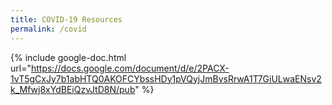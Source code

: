 ```yaml
---
title: COVID-19 Resources
permalink: /covid
---
```


{% include google-doc.html url="https://docs.google.com/document/d/e/2PACX-1vT5gCxJy7b1abHTQ0AKOFCYbssHDy1pVQyjJmBvsRrwA1T7GiULwaENsv2k_Mfwj8xYdBEiQzvJtD8N/pub" %}